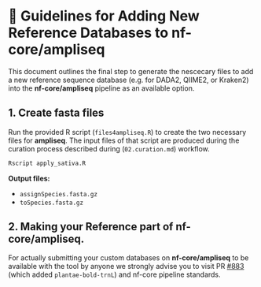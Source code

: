 # 🧬 Guidelines for Adding New Reference Databases to nf-core/ampliseq

This document outlines the final step to generate the nescecary files to add a new reference sequence database (e.g. for DADA2, QIIME2, or Kraken2) into the **nf-core/ampliseq** pipeline as an available option.  

## 1. Create fasta files

Run the provided R script (`files4ampliseq.R`) to create the two necessary files for **ampliseq**. The input files of that script are produced during the curation process described during (`02.curation.md`) workflow.

```bash
Rscript apply_sativa.R
```

**Output files:**  
- `assignSpecies.fasta.gz`
- `toSpecies.fasta.gz`

## 2. Making your Reference part of nf-core/ampliseq. 

For actually submitting your custom databases on **nf-core/ampliseq** to be available with the tool by anyone we strongly advise you to visit PR [#883](https://github.com/nf-core/ampliseq/pull/883) (which added `plantae-bold-trnL`) and nf-core pipeline standards.